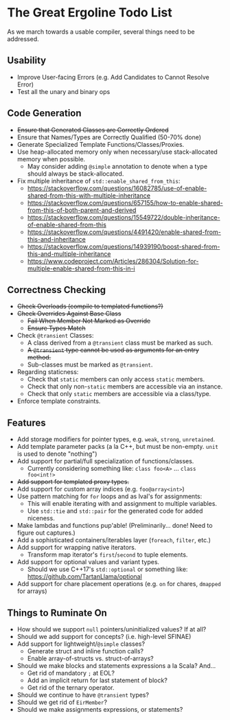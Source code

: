 # The Great Ergoline Todo List
As we march towards a usable compiler, several things need to be addressed.

## Usability

* Improve User-facing Errors (e.g. Add Candidates to Cannot Resolve Error)
* Test all the unary and binary ops

## Code Generation

* ~~Ensure that Generated Classes are Correctly Ordered~~
* Ensure that Names/Types are Correctly Qualified (50-70% done)
* Generate Specialized Template Functions/Classes/Proxies.
* Use heap-allocated memory only when necessary/use stack-allocated memory when possible.
    - May consider adding `@simple` annotation to denote when a type should always be stack-allocated.
* Fix multiple inheritance of `std::enable_shared_from_this`:
    - https://stackoverflow.com/questions/16082785/use-of-enable-shared-from-this-with-multiple-inheritance
    - https://stackoverflow.com/questions/657155/how-to-enable-shared-from-this-of-both-parent-and-derived
    - https://stackoverflow.com/questions/15549722/double-inheritance-of-enable-shared-from-this
    - https://stackoverflow.com/questions/4491420/enable-shared-from-this-and-inheritance
    - https://stackoverflow.com/questions/14939190/boost-shared-from-this-and-multiple-inheritance
    - https://www.codeproject.com/Articles/286304/Solution-for-multiple-enable-shared-from-this-in-i

## Correctness Checking

* ~~Check Overloads (compile to templated functions?)~~
* ~~Check Overrides Against Base Class~~
    - ~~Fail When Member Not Marked as Override~~
    - ~~Ensure Types Match~~
* Check `@transient` Classes:
    - A class derived from a `@transient` class must be marked as such.
    - ~~A `@transient` type cannot be used as arguments for an entry method.~~
    - Sub-classes must be marked as `@transient`.
* Regarding staticness:
    - Check that `static` members can only access `static` members.
    - Check that only non-`static` members are accessible via an instance.
    - Check that only `static` members are accessible via a class/type.
* Enforce template constraints.

## Features

* Add storage modifiers for pointer types, e.g. `weak`, `strong`, `unretained`.
* Add template parameter packs (a la C++, but must be non-empty. `unit` is used to denote "nothing")
* Add support for partial/full specialization of functions/classes.
    - Currently considering something like: `class foo<A>` ... `class foo<int!>`
* ~~Add support for templated proxy types.~~
* Add support for custom array indices (e.g. `foo@array<int>`)
* Use pattern matching for `for` loops and as lval's for assignments:
    - This will enable iterating with and assignment to multiple variables.
    - Use `std::tie` and `std::pair` for the generated code for added niceness.
* Make lambdas and functions pup'able! (Preliminarily... done! Need to figure out captures.)
* Add a sophisticated containers/iterables layer (`foreach`, `filter`, etc.)
* Add support for wrapping native iterators.
    - Transform map iterator's `first`/`second` to tuple elements.
* Add support for optional values and variant types.
    - Should we use C++17's `std::optional` or something like: https://github.com/TartanLlama/optional
* Add support for chare placement operations (e.g. `on` for chares, `dmapped` for arrays)

## Things to Ruminate On

* How should we support `null` pointers/uninitialized values? If at all?
* Should we add support for concepts? (i.e. high-level SFINAE)
* Add support for lightweight/`@simple` classes?
    - Generate struct and inline function calls?
    - Enable array-of-structs vs. struct-of-arrays? 
* Should we make blocks  and statements expressions a la Scala? And...
    - Get rid of mandatory `;` at EOL?
    - Add an implicit return for last statement of block?
    - Get rid of the ternary operator.
* Should we continue to have `@transient` types?
* Should we get rid of `EirMember`?
* Should we make assignments expressions, or statements?
